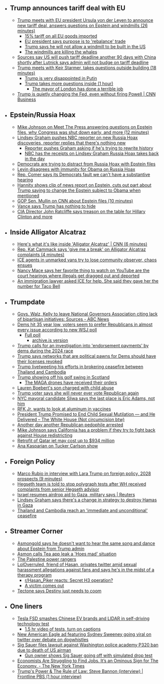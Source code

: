   - ## Trump announces tariff deal with EU
    - [Trump meets with EU president Ursula von der Leyen to announce new tariff deal, answers questions on Epstein and windmills (26 minutes)](https://www.youtube.com/live/M5nDuKI6MDo?si=3tFUeKSOVgDDEprs)
      - [15% tariff on all EU goods imported](https://x.com/RpsAgainstTrump/status/1949526881528840310)
      - [EU president says purpose is to 'rebalance' trade](https://x.com/atrupar/status/1949524309313036363)
      - [Trump says he will not allow a windmill to be built in the US](https://x.com/Acyn/status/1949504161294499901)
      - [The windmills are killing the whales](https://x.com/RpsAgainstTrump/status/1949512935581134897)
    - [Sources say US will push tariff deadline another 90 days with China shortly after Lutnick says admin will not budge on tariff deadline](https://x.com/sentdefender/status/1949590809671610816)
    - [Trump meets with Keir Starmer, takes questions outside building (18 minutes)](https://youtu.be/MBO4D4rHShA?si=D0lg9a2t211xEodR)
      - [Trump is very disappointed in Putin](https://x.com/RpsAgainstTrump/status/1949806550215782888)
      - [Trump takes more questions inside (1 hour)](https://youtu.be/wxMG9QVDoHc?si=ou1e7tUt_XKCQEf3)
        - [The mayor of London has done a terrible job](https://x.com/atrupar/status/1949826122163572858)
    - [Trump is quietly changing the Fed, even without firing Powell | CNN Business](https://www.cnn.com/2025/07/28/economy/trump-powell-federal-reserve)
  - ## Epstein/Russia Hoax
    - [Mike Johnson on Meet The Press answering questions on Epstein files, why Congress was shut down early, and more (12 minutes)](https://youtu.be/I9d-KI6ur1U?si=lAUi2rHcMbpjNOLe)
    - [Lindsey Graham pushes NBC reporter on new Russia Hoax discoveries, reporter replies that there's nothing new](https://x.com/Acyn/status/1949482747980132649)
      - [Reporter pushes Graham asking if he's trying to rewrite history](https://x.com/Acyn/status/1949483741912641907)
      - [NBC has the receipts on Lindsey Graham Russia Hoax takes back in the day](https://x.com/Acyn/status/1949481788499513553)
    - [Democrats are trying to distract from Russia Hoax with Epstein files](https://x.com/Acyn/status/1949244638281482538)
    - [Levin disagrees with immunity for Obama on Russia Hoax](https://x.com/Acyn/status/1949272045671616887)
    - [Rep. Comer says its Democrats fault we can't have a substantive hearing](https://x.com/Acyn/status/1949302886959313357)
    - [Hannity shows clip of news report on Epstein, cuts out part about Trump saying to change the Epstein subject to Obama when mentioned](https://x.com/Acyn/status/1948927994921451901)
    - [GOP Sen. Mullin on CNN about Epstein files (10 minutes)](https://youtu.be/ttnxO5yAsh0?si=gQ_be6OmYcCzarTy)
    - [Vance says Trump has nothing to hide](https://x.com/Acyn/status/1949848812824187266)
    - [CIA Director John Ratcliffe says treason on the table for Hillary Clinton and more](https://x.com/atrupar/status/1949479501617893552)
  - ## Inside Alligator Alcatraz
    - [Here's what it's like inside 'Alligator Alcatraz' | CNN (6 minutes)](https://youtu.be/pR6IYUM-DJA?si=oazjT7wAprJsLxx4)
    - [Rep. Kat Cammack says 'give me a break' on Alligator Alcatraz complaints (4 minutes)](https://youtu.be/UpfvPR73dhc?si=gd6eBlHSXPgHVjVp)
    - [ICE agents in unmarked vans try to lose community observer, chaos ensues](https://x.com/LongTimeHistory/status/1949252362323001541)
    - [Nancy Mace says her favorite thing to watch on YouTube are the court hearings where illegals get dragged out and deported](https://x.com/Acyn/status/1949578117179462136)
    - [An immigration lawyer asked ICE for help. She said they gave her the number for Taco Bell](https://www.fox19.com/2025/07/26/an-immigration-lawyer-asked-ice-help-she-said-they-gave-her-number-taco-bell/)
  - ## Trumpdate
    - [Govs. Walz, Kelly to leave National Governors Association citing lack of bipartisan initiatives: Sources - ABC News](https://abcnews.go.com/Politics/govs-walz-kelly-leave-national-governors-association-citing/story?id=124082251)
    - [Dems hit 35 year low, voters seem to prefer Republicans in almost every issue according to new WSJ poll](https://x.com/EricLevitz/status/1949123623400165527)
      - [Full poll](https://www.wsj.com/politics/elections/democratic-party-poll-voter-confidence-july-2025-9db38021?mod=mhp)
        - [archive.is version](https://archive.is/zlUIq)
    - [Trump calls for an investigation into 'endorsement payments' by dems during the 2024 race](https://x.com/TrumpDailyPosts/status/1949332088735269016)
    - [Trump says networks that are political pawns for Dems should have their licenses revoked](https://x.com/TrumpDailyPosts/status/1949332864459239836)
    - [Trump livetweeting his efforts in brokering ceasefire between Thailand and Cambodia](https://x.com/sentdefender/status/1949140496409899247)
    - [Trump showing off his golf swing in Scotland](https://x.com/EricLDaugh/status/1949189895769190848)
      - [The MAGA drones have received their orders](https://x.com/OCalanflores/status/1949235692019810743)
    - [Lauren Boebert's son charged with child abuse](https://www.dailymail.co.uk/news/article-14944347/Congresswoman-Lauren-Boebert-son-Tyler-charge-child-abuse.html)
    - [Trump voter says she will never ever vote Republican again](https://x.com/Ronxyz00/status/1949177934365007917)
    - [NYC mayoral candidate Sliwa says the last place is Eric Adams, not him](https://x.com/Acyn/status/1949195626358649253)
    - [RFK Jr. wants to look at aluminum in vaccines](https://x.com/Acyn/status/1949183722185744631)
    - [President Trump Promised to End Child Sexual Mutilation — and He Delivered – The White House (Not circumcision btw)](https://www.whitehouse.gov/articles/2025/07/president-trump-promised-to-end-child-sexual-mutilation-and-he-delivered/)
    - [Another day another Republican pedophile arrested](https://x.com/lesleyabravanel/status/1949216016816308347)
    - [Mike Johnson says California has a problem if they try to fight back against House redistricting](https://x.com/Acyn/status/1949666048225202224)
    - [Retrofit of Qatar jet may cost up to $934 million](https://x.com/TVietor08/status/1949477840086499818)
    - [Ana Kasparian on Tucker Carlson show](https://x.com/thebadstats/status/1949536108976730186)
  - ## Foreign Policy
    - [Marco Rubio in interview with Lara Trump on foreign policy, 2028 prospects (9 minutes)](https://youtu.be/hlUyd8pTRfk?si=Sx8emgX7B8q8JgnT)
    - [Hegseth team is told to stop polygraph tests after WH received complaints from senior Hegseth advisor](https://x.com/DanLamothe/status/1949188468334301393)
    - [Israel resumes airdrop aid to Gaza, military says | Reuters](https://www.reuters.com/world/middle-east/aid-trucks-move-egypt-gaza-after-israel-said-it-began-airdrops-2025-07-26/)
    - [Lindsey Graham says there's a change in strategy to destroy Hamas in Gaza](https://youtu.be/uQrAXp6afGs?si=tyZIUIkYHTu88jK0)
    - [Thailand and Cambodia reach an 'immediate and unconditional' ceasefire](https://youtu.be/SrN-FIsqmpo?si=tIjC0fXHWXgLEMVG)
  - ## Streamer Corner
    - [Asmongold says he doesn't want to hear the same song and dance about Epstein from Trump admin](https://x.com/Awk20000/status/1949542034307748074)
    - [Asmon calls Tea app leak a 'Hoes mad' situation](https://x.com/Awk20000/status/1949430413702668314)
    - [The Palestine power rangers](https://x.com/Awk20000/status/1949530128813600977)
    - [LolOverruled, friend of Hasan, privates twitter amid sexual harassment allegations against fans and says he's in the midst of a therapy program](https://x.com/Awk20000/status/1949655976866451494)
      - [r/Hasan_Piker reacts: Secret H3 operation?](https://www.reddit.com/r/Hasan_Piker/comments/1mb6scn/dont_know_if_this_has_been_posted_here_but_lolo/)
      - [A victim comes out](https://x.com/Awk20000/status/1949834514186002575)
    - [Tectone says Destiny just needs to coom](https://x.com/Awk20000/status/1949823077346586801)
  - ## One liners
    - [Tesla FSD smashes Chinese EV brands and LIDAR in self-driving technology test](https://x.com/SawyerMerritt/status/1948055082467004544)
      - [1.5 hr video of tests, turn on captions](https://youtu.be/0xumyEf-WRI?si=WeORa8ZxLDNunEne)
    - [New American Eagle ad featuring Sydney Sweeney going viral on twitter over debate on dogwhistles](https://x.com/BarbieAgitprop/status/1948889841225310285)
    - [Sig Sauer files lawsuit against Washington police academy P320 ban due to death of US airman](https://www.king5.com/article/news/investigations/investigators/gun-maker-sues-to-block-washington-police-academy-ban-sig-sauer-p320s/281-77f3b16e-39fc-42a1-8e7c-bff999d86e43)
      - [Gun owner shows Sig Sauer going off with simulated drop test](https://x.com/TaylorDRhodes2A/status/1949242056570012034)
    - [Economists Are Struggling to Find Jobs. It’s an Ominous Sign for The Economy. - The New York Times](https://www.nytimes.com/2025/07/28/business/economics-jobs-hiring.html?unlocked_article_code=1.Z08.t1nQ.kCVejg9VZFKh)
    - [Trump's Power & The Rule of Law: Steve Bannon (interview) | Frontline PBS (1 hour interview)](https://youtu.be/NAgh90cC4KI?si=WSIz-aUBFpPE2GJo)
#